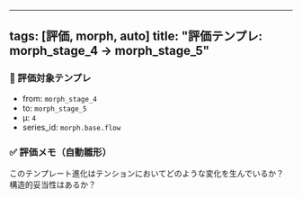 <!--
@zettel_type: unknown
@description: 分類不能。手動で確認が必要。
-->

---
tags: [評価, morph, auto]
title: "評価テンプレ: morph_stage_4 → morph_stage_5"
---

### 📌 評価対象テンプレ

- from: `morph_stage_4`
- to: `morph_stage_5`
- μ: `4`
- series_id: `morph.base.flow`

### ✅ 評価メモ（自動雛形）

このテンプレート進化はテンションにおいてどのような変化を生んでいるか？  
構造的妥当性はあるか？  
